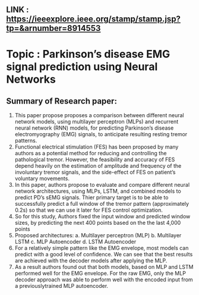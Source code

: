 ## LINK : https://ieeexplore.ieee.org/stamp/stamp.jsp?tp=&arnumber=8914553

# Topic : Parkinson’s disease EMG signal prediction using Neural Networks

## Summary of Research paper: 
1)	This paper propose proposes a comparison between different neural network models, using multilayer perceptron (MLPs) and recurrent neural network (RNN) models, for predicting
Parkinson’s disease electromyography (EMG) signals, to anticipate resulting resting tremor patterns.
2)	Functional electrical stimulation (FES) has been proposed by many authors as a potential method for reducing and controlling the pathological tremor. However, the feasibility and accuracy of FES depend heavily on the estimation of amplitude and frequency of the involuntary tremor signals, and the side-effect of FES on patient’s voluntary movements.
3)	In this paper, authors propose to evaluate and compare different neural network architectures, using MLPs, LSTM, and combined models to predict PD’s sEMG signals. Thier  primary target is to be able to successfully predict a full window of the tremor pattern (approximately 0.2s) so that we can use it later for FES control optimization.
4)	So for this study, Authors fixed the input window and predicted window sizes, by predicting the next 400 points based on the the last 4,000 points
5)	Proposed architectures:
a.	Multilayer perceptron (MLP)
b.	Multilayer LSTM 
c.	MLP Autoencoder
d.  LSTM Autoencoder
6)	For a relatively simple pattern like the EMG envelope, most models can predict with a good level of confidence. We can see that the best results are achieved with the decoder models after applying the MLP.
7)	As a result authors found out that both models, based on MLP and LSTM performed well for the EMG envelope. For the raw EMG, only the MLP decoder approach was able to
perform well with the encoded input from a previouslytrained MLP autoencoder.



